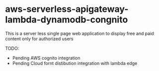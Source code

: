 # aws-serverless-apigateway-lambda-dynamodb-congnito
This is a server less single page web application to display free and paid content only for authorized users

TODO:
- Pending AWS cognito integration
- Pending Cloud fornt distibution integration with lambda edge
